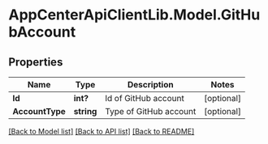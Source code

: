 # AppCenterApiClientLib.Model.GitHubAccount
## Properties

Name | Type | Description | Notes
------------ | ------------- | ------------- | -------------
**Id** | **int?** | Id of GitHub account | [optional] 
**AccountType** | **string** | Type of GitHub account | [optional] 

[[Back to Model list]](../README.md#documentation-for-models) [[Back to API list]](../README.md#documentation-for-api-endpoints) [[Back to README]](../README.md)


